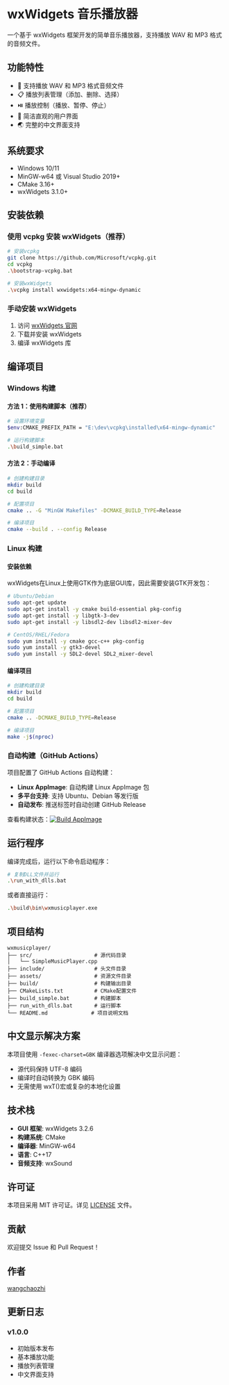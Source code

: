 # wxWidgets 音乐播放器

一个基于 wxWidgets 框架开发的简单音乐播放器，支持播放 WAV 和 MP3 格式的音频文件。

## 功能特性

- 🎵 支持播放 WAV 和 MP3 格式音频文件
- 📋 播放列表管理（添加、删除、选择）
- ⏯️ 播放控制（播放、暂停、停止）
- 🎨 简洁直观的用户界面
- 🌏 完整的中文界面支持

## 系统要求

- Windows 10/11
- MinGW-w64 或 Visual Studio 2019+
- CMake 3.16+
- wxWidgets 3.1.0+

## 安装依赖

### 使用 vcpkg 安装 wxWidgets（推荐）

```bash
# 安装vcpkg
git clone https://github.com/Microsoft/vcpkg.git
cd vcpkg
.\bootstrap-vcpkg.bat

# 安装wxWidgets
.\vcpkg install wxwidgets:x64-mingw-dynamic
```

### 手动安装 wxWidgets

1. 访问 [wxWidgets 官网](https://www.wxwidgets.org/downloads/)
2. 下载并安装 wxWidgets
3. 编译 wxWidgets 库

## 编译项目

### Windows 构建

#### 方法 1：使用构建脚本（推荐）

```bash
# 设置环境变量
$env:CMAKE_PREFIX_PATH = "E:\dev\vcpkg\installed\x64-mingw-dynamic"

# 运行构建脚本
.\build_simple.bat
```

#### 方法 2：手动编译

```bash
# 创建构建目录
mkdir build
cd build

# 配置项目
cmake .. -G "MinGW Makefiles" -DCMAKE_BUILD_TYPE=Release

# 编译项目
cmake --build . --config Release
```

### Linux 构建

#### 安装依赖

wxWidgets在Linux上使用GTK作为底层GUI库，因此需要安装GTK开发包：

```bash
# Ubuntu/Debian
sudo apt-get update
sudo apt-get install -y cmake build-essential pkg-config
sudo apt-get install -y libgtk-3-dev
sudo apt-get install -y libsdl2-dev libsdl2-mixer-dev

# CentOS/RHEL/Fedora
sudo yum install -y cmake gcc-c++ pkg-config
sudo yum install -y gtk3-devel
sudo yum install -y SDL2-devel SDL2_mixer-devel
```

#### 编译项目

```bash
# 创建构建目录
mkdir build
cd build

# 配置项目
cmake .. -DCMAKE_BUILD_TYPE=Release

# 编译项目
make -j$(nproc)
```

### 自动构建（GitHub Actions）

项目配置了 GitHub Actions 自动构建：

- **Linux AppImage**: 自动构建 Linux AppImage 包
- **多平台支持**: 支持 Ubuntu、Debian 等发行版
- **自动发布**: 推送标签时自动创建 GitHub Release

查看构建状态：[![Build AppImage](https://github.com/wangchaozhi/WXMUSICPLAYER/workflows/Build%20AppImage/badge.svg)](https://github.com/wangchaozhi/WXMUSICPLAYER/actions)

## 运行程序

编译完成后，运行以下命令启动程序：

```bash
# 复制DLL文件并运行
.\run_with_dlls.bat
```

或者直接运行：

```bash
.\build\bin\wxmusicplayer.exe
```

## 项目结构

```
wxmusicplayer/
├── src/                    # 源代码目录
│   └── SimpleMusicPlayer.cpp
├── include/                # 头文件目录
├── assets/                 # 资源文件目录
├── build/                  # 构建输出目录
├── CMakeLists.txt          # CMake配置文件
├── build_simple.bat        # 构建脚本
├── run_with_dlls.bat       # 运行脚本
└── README.md              # 项目说明文档
```

## 中文显示解决方案

本项目使用 `-fexec-charset=GBK` 编译器选项解决中文显示问题：

- 源代码保持 UTF-8 编码
- 编译时自动转换为 GBK 编码
- 无需使用 wxT()宏或复杂的本地化设置

## 技术栈

- **GUI 框架**: wxWidgets 3.2.6
- **构建系统**: CMake
- **编译器**: MinGW-w64
- **语言**: C++17
- **音频支持**: wxSound

## 许可证

本项目采用 MIT 许可证。详见 [LICENSE](LICENSE) 文件。

## 贡献

欢迎提交 Issue 和 Pull Request！

## 作者

[wangchaozhi](https://github.com/wangchaozhi)

## 更新日志

### v1.0.0

- 初始版本发布
- 基本播放功能
- 播放列表管理
- 中文界面支持
